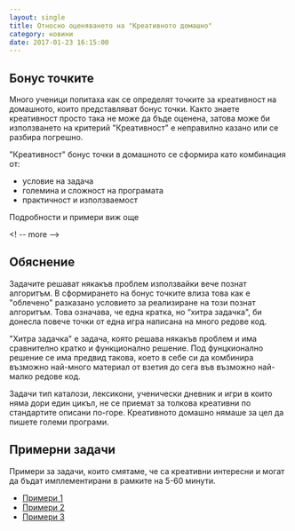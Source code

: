 ```yaml
---
layout: single
title: Относно оценяването на "Креативното домашно"
category: новини
date: 2017-01-23 16:15:00
---
```


## Бонус точките

Много ученици попитаха как се определят точките за креативност на домашното,
които представляват бонус точки. Както знаете креативност просто така не може
да бъде оценена, затова може би използването на критерий "Креативност" е
неправилно казано или се разбира погрешно.

"Креативност" бонус точки в домашното се сформира като комбинация от:

- условие на задача
- големина и сложност на програмата
- практичност и използваемост

Подробности и примери виж още

<! -- more -->

## Обяснение

Задачите решават някакъв проблем използвайки вече познат алгоритъм.
В сформирането на бонус точките влиза това как е "облечено" разказано
условието за реализиране на този познат алгоритъм. Това означава, че една кратка,
но “хитра задачка", би донесла повече точки от една игра написана на много редове код.

"Хитра задачка" е задача, която решава някакъв проблем и има сравнително
кратко и функционално решение. Под фунцкионално решение се има предвид такова,
което в себе си да комбинира възможно най-много материал от взетия до сега във
възможно най-малко редове код.

Задачи тип каталози, лексикони, ученически дневник и игри в които няма дори един цикъл,
не се приемат за толкова креативни по стандартите описани по-горе. Креативното домашно
нямаше за цел да пишете големи програми.

## Примерни задачи

Примери за задачи, които смятаме, че са креативни интересни и
могат да бъдат имплементирани в рамките на 5-60 минути.

- [Примери 1](https://docs.google.com/document/d/1cuhWOOyMpaglbbBrDQDIKEQejXbiIPSEMbDTAZn5omo/edit?usp=sharing)
- [Примери 2](https://docs.google.com/document/d/1XA47LHQs15iEZkOtQDiqHE6YRuY6Fpa9tJ2mXZl2wPw/edit?usp=sharing)
- [Примери 3](https://docs.google.com/document/d/1Iy3oH_i7wJbz7TiDQlqgf93i0gPPCytOPSSfSVeX3Pc/edit)
